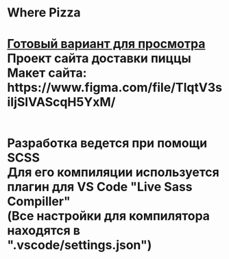 <h1>Where Pizza<h1/>
    <a href="https://leemollia.github.io/where-pizza">Готовый вариант для просмотра</a>
<div>Проект сайта доставки пиццы<div>
<div>Макет сайта: https://www.figma.com/file/TlqtV3siIjSlVAScqH5YxM/</div>
<br>
<p>Разработка ведется при помощи SCSS
    <br>
    Для его компиляции используется плагин для VS Code "Live Sass Compiller"
    <br>
    (Все настройки для компилятора находятся в ".vscode/settings.json")
</p>
